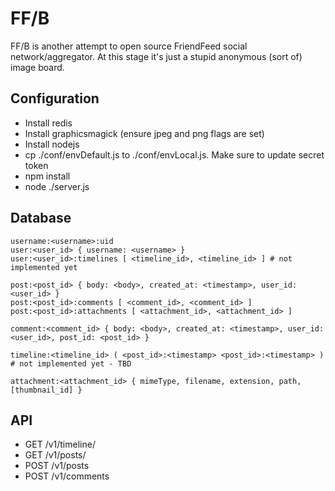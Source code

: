 FF/B
====

FF/B is another attempt to open source FriendFeed social
network/aggregator. At this stage it's just a stupid anonymous (sort
of) image board.

Configuration
-------------

- Install redis
- Install graphicsmagick (ensure jpeg and png flags are set)
- Install nodejs
- cp ./conf/envDefault.js to ./conf/envLocal.js. Make sure to update
  secret token
- npm install
- node ./server.js

Database
--------

```
username:<username>:uid
user:<user_id> { username: <username> }
user:<user_id>:timelines [ <timeline_id>, <timeline_id> ] # not implemented yet

post:<post_id> { body: <body>, created_at: <timestamp>, user_id: <user_id> }
post:<post_id>:comments [ <comment_id>, <comment_id> ]
post:<post_id>:attachments [ <attachment_id>, <attachment_id> ]

comment:<comment_id> { body: <body>, created_at: <timestamp>, user_id: <user_id>, post_id: <post_id> }

timeline:<timeline_id> ( <post_id>:<timestamp> <post_id>:<timestamp> ) # not implemented yet - TBD

attachment:<attachment_id> { mimeType, filename, extension, path, [thumbnail_id] }
```

API
---

- GET /v1/timeline/<username>
- GET /v1/posts/<postId>
- POST /v1/posts
- POST /v1/comments
